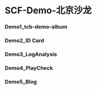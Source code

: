 # SCF-Demo-北京沙龙
### Demo1_tcb-demo-album
### Demo2_ID Card
### Demo3_LogAnalysis
### Demo4_PlayCheck
### Demo5_Blog
